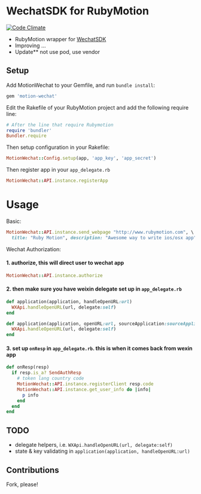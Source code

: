 WechatSDK for RubyMotion
====================
[![Code Climate](https://codeclimate.com/github/he9qi/motion-wechat.png)](https://codeclimate.com/github/he9qi/motion-wechat)

- RubyMotion wrapper for [WechatSDK](https://open.weixin.qq.com)
- Improving ...
- Update** not use pod, use vendor

## Setup

Add MotionWechat to your Gemfile, and run `bundle install`:
```ruby
gem 'motion-wechat'
```

Edit the Rakefile of your RubyMotion project and add the following require line:
```ruby
# After the line that require Rubymotion
require 'bundler'
Bundler.require
```

Then setup configuration in your Rakefile:
```ruby
MotionWechat::Config.setup(app, 'app_key', 'app_secret')
```

Then register app in your `app_delegate.rb`
```ruby
MotionWechat::API.instance.registerApp
```


Usage
==========

Basic:

```ruby
MotionWechat::API.instance.send_webpage "http://www.rubymotion.com", \
  title: "Ruby Motion", description: "Awesome way to write ios/osx app"
```

Wechat Authorization:

#### 1. authorize, this will direct user to wechat app
```ruby
MotionWechat::API.instance.authorize
```

#### 2. then make sure you have weixin delegate set up in `app_delegate.rb`
```ruby
def application(application, handleOpenURL:url)
  WXApi.handleOpenURL(url, delegate:self)
end

def application(application, openURL:url, sourceApplication:sourceApplication, annotation:annotation)
  WXApi.handleOpenURL(url, delegate:self)
end
```

#### 3. set up `onResp` in `app_delegate.rb`. this is when it comes back from wexin app
```ruby
def onResp(resp)
  if resp.is_a? SendAuthResp
    # token lang country code
    MotionWechat::API.instance.registerClient resp.code
    MotionWechat::API.instance.get_user_info do |info|
      p info
    end
  end
end
```


## TODO
- delegate helpers, i.e. `WXApi.handleOpenURL(url, delegate:self)`
- state & key validating in `application(application, handleOpenURL:url)`

## Contributions

Fork, please!
